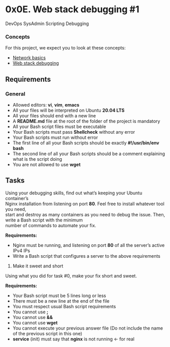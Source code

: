 # 0x0E. Web stack debugging #1
DevOps  SysAdmin  Scripting  Debugging

### Concepts
For this project, we expect you to look at these concepts:

- [Network basics](https://intranet.alxswe.com/concepts/33)
- [Web stack debugging](https://intranet.alxswe.com/concepts/68)

## Requirements
### General
- Allowed editors: __vi__, __vim__, __emacs__
- All your files will be interpreted on Ubuntu **20.04 LTS**
- All your files should end with a new line
- A **README.md** file at the root of the folder of the project is mandatory
- All your Bash script files must be executable
- Your Bash scripts must pass __Shellcheck__ without any error
- Your Bash scripts must run without error
- The first line of all your Bash scripts should be exactly __#!/usr/bin/env bash__
- The second line of all your Bash scripts should be a comment explaining what is the script doing
- You are not allowed to use __wget__

## **Tasks**

Using your debugging skills, find out what’s keeping your Ubuntu container’s<br> Nginx installation from listening on port __80__. Feel free to install whatever tool you need,<br> start and destroy as many containers as you need to debug the issue. Then, write a Bash script with the minimum<br> number of commands to automate your fix.

**Requirements:**

- Nginx must be running, and listening on port __80__ of all the server’s active IPv4 IPs
- Write a Bash script that configures a server to the above requirements

1. Make it sweet and short

Using what you did for task #0, make your fix short and sweet.

**Requirements:**
- Your Bash script must be 5 lines long or less
- There must be a new line at the end of the file
- You must respect usual Bash script requirements
- You cannot use __;__
- You cannot use __&&__
- You cannot use __wget__
- You cannot execute your previous answer file (Do not include the name of the previous script in this one)
- __service__ (init) must say that __nginx__ is not running ← for real
